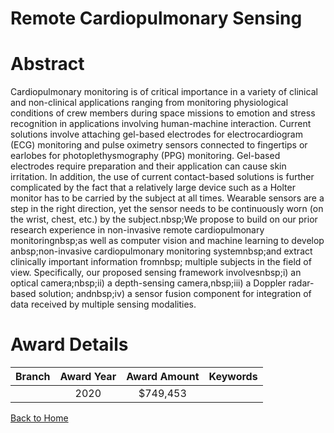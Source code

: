
Remote Cardiopulmonary Sensing
==============================

# Abstract


Cardiopulmonary monitoring is of critical importance in a variety of clinical and non-clinical applications ranging from monitoring physiological conditions of crew members during space missions to emotion and stress recognition in applications involving human-machine interaction. Current solutions involve attaching gel-based electrodes for electrocardiogram (ECG) monitoring and pulse oximetry sensors connected to fingertips or earlobes for photoplethysmography (PPG) monitoring. Gel-based electrodes require preparation and their application can cause skin irritation. In addition, the use of current contact-based solutions is further complicated by the fact that a relatively large device such as a Holter monitor has to be carried by the subject at all times. Wearable sensors are a step in the right direction, yet the sensor needs to be continuously worn (on the wrist, chest, etc.) by the subject.nbsp;We propose to build on our prior research experience in non-invasive remote cardiopulmonary monitoringnbsp;as well as computer vision and machine learning to develop anbsp;non-invasive cardiopulmonary monitoring systemnbsp;and extract clinically important information fromnbsp; multiple subjects in the field of view. Specifically, our proposed sensing framework involvesnbsp;i) an optical camera;nbsp;ii) a depth-sensing camera,nbsp;iii) a Doppler radar-based solution; andnbsp;iv) a sensor fusion component for integration of data received by multiple sensing modalities.  

# Award Details

|Branch|Award Year|Award Amount|Keywords|
| :---: | :---: | :---: | :---: |
||2020|$749,453||
  
  


[Back to Home](https://github.com/chrischow/dod_sbir_awards/Reports/JT/#503)